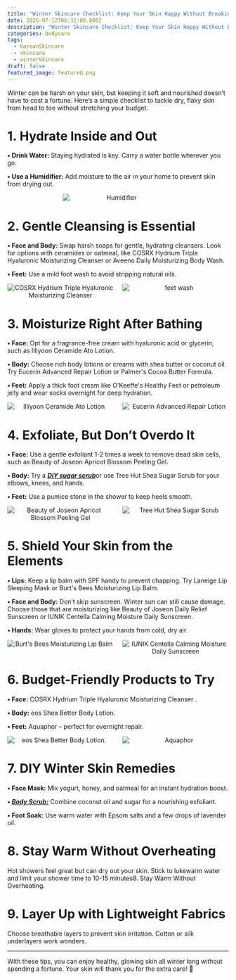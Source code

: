 ```yaml
---
title: "Winter Skincare Checklist: Keep Your Skin Happy Without Breaking the Bank"
date: 2025-07-12T06:32:00.000Z
description: "Winter Skincare Checklist: Keep Your Skin Happy Without Breaking the Bank"
categories: bodycare
tags:
  - koreanSkincare
  - skincare
  - winterSkincare
draft: false
featured_image: featured.png
---
```


Winter can be harsh on your skin, but keeping it soft and nourished doesn’t have to cost a fortune. Here’s a simple checklist to tackle dry, flaky skin from head to toe without stretching your budget.

# **1. Hydrate Inside and Out**

**• Drink Water:** Staying hydrated is key. Carry a water bottle wherever you go.

**• Use a Humidifier:** Add moisture to the air in your home to prevent skin from drying out.
<div style="display: flex; flex-wrap: wrap; gap: 20px; justify-content: center;">

  <div style="flex: 1 1 200px; text-align: center;">
    <img src="https://m.media-amazon.com/images/I/61DneSp1jpL._AC_SL1500_.jpg" alt="Humidifier" style="max-width: 50%; height: auto; display: block; margin: 0 auto;" />
  </div>

</div>

# **2. Gentle Cleansing is Essential**

**• Face and Body:** Swap harsh soaps for gentle, hydrating cleansers. Look for options with ceramides or oatmeal, like COSRX Hydrium Triple Hyaluronic Moisturizing Cleanser or Aveeno Daily Moisturizing Body Wash.

**• Feet:** Use a mild foot wash to avoid stripping natural oils.

<div style="display: flex; flex-wrap: wrap; gap: 20px; justify-content: center;">

  <div style="flex: 1 1 200px; text-align: center;">
    <img src="https://m.media-amazon.com/images/I/61L+TqztPdL._SL1500_.jpg" alt="COSRX Hydrium Triple Hyaluronic Moisturizing Cleanser" style="max-width: 100%; height: auto; display: block; margin: 0 auto;" />
  </div>
  <div style="flex: 1 1 200px; text-align: center;">
    <img src="https://m.media-amazon.com/images/I/71COf9NF9qL._SL1500_.jpg" alt="feet wash" style="max-width: 100%; height: auto; display: block; margin: 0 auto;" />
  </div>

</div>


# **3. Moisturize Right After Bathing**

**• Face:** Opt for a fragrance-free cream with hyaluronic acid or glycerin, such as Illiyoon Ceramide Ato Lotion.

**• Body:** Choose rich body lotions or creams with shea butter or coconut oil. Try Eucerin Advanced Repair Lotion or Palmer's Cocoa Butter Formula.

**• Feet:** Apply a thick foot cream like O'Keeffe's Healthy Feet or petroleum jelly and wear socks overnight for deep hydration.
<div style="display: flex; flex-wrap: wrap; gap: 20px; justify-content: center;">

  <div style="flex: 1 1 200px; text-align: center;">
    <img src="https://m.media-amazon.com/images/I/41oW2XM5PuL._SL1000_.jpg" alt="Illiyoon Ceramide Ato Lotion" style="max-width: 100%; height: auto; display: block; margin: 0 auto;" />
  </div>
  <div style="flex: 1 1 200px; text-align: center;">
    <img src="https://m.media-amazon.com/images/I/61cVHnHtwWL._SL1500_.jpg" alt="Eucerin Advanced Repair Lotion" style="max-width: 100%; height: auto; display: block; margin: 0 auto;" />
  </div>

</div>


# **4. Exfoliate, But Don’t Overdo It**

**• Face:** Use a gentle exfoliant 1-2 times a week to remove dead skin cells, such as Beauty of Joseon Apricot Blossom Peeling Gel.

**• Body:** Try a [***DIY sugar scrub***](https://www.notion.so/DIY-Body-Scrub-Recipes-Transform-Your-Skin-Using-Kitchen-Ingredients-2040dff09b948071ab61c5bcf96f606a?pvs=21)or use Tree Hut Shea Sugar Scrub for your elbows, knees, and hands.

**• Feet:** Use a pumice stone in the shower to keep heels smooth.
<div style="display: flex; flex-wrap: wrap; gap: 20px; justify-content: center;">

  <div style="flex: 1 1 200px; text-align: center;">
    <img src="https://m.media-amazon.com/images/I/61Y44G-UvkL._SL1500_.jpg" alt="Beauty of Joseon Apricot Blossom Peeling Gel" style="max-width: 100%; height: auto; display: block; margin: 0 auto;" />
  </div>
  <div style="flex: 1 1 200px; text-align: center;">
    <img src="https://m.media-amazon.com/images/I/71NOVbjGA+L._SL1500_.jpg" alt="Tree Hut Shea Sugar Scrub" style="max-width: 100%; height: auto; display: block; margin: 0 auto;" />
  </div>

</div>

# **5. Shield Your Skin from the Elements**

**• Lips:** Keep a lip balm with SPF handy to prevent chapping. Try Laneige Lip Sleeping Mask or Burt's Bees Moisturizing Lip Balm.

**• Face and Body:** Don’t skip sunscreen. Winter sun can still cause damage. Choose those that are moisturizing like Beauty of Joseon Daily Relief Sunscreen or IUNIK Centella Calming Moisture Daily Sunscreen.

**• Hands:** Wear gloves to protect your hands from cold, dry air.
<div style="display: flex; flex-wrap: wrap; gap: 20px; justify-content: center;">

  <div style="flex: 1 1 200px; text-align: center;">
    <img src="https://m.media-amazon.com/images/I/81zsBn0TCsL._SL1500_.jpg" alt="Burt's Bees Moisturizing Lip Balm" style="max-width: 100%; height: auto; display: block; margin: 0 auto;" />
  </div>
  <div style="flex: 1 1 200px; text-align: center;">
    <img src="https://m.media-amazon.com/images/I/71JnMdYhGkL._SL1500_.jpg" alt="IUNIK Centella Calming Moisture Daily Sunscreen" style="max-width: 100%; height: auto; display: block; margin: 0 auto;" />
  </div>

</div>

# **6. Budget-Friendly Products to Try**

**• Face:** COSRX Hydrium Triple Hyaluronic Moisturizing Cleanser .

**• Body:** eos Shea Better Body Lotion.

**• Feet:** Aquaphor – perfect for overnight repair.
<div style="display: flex; flex-wrap: wrap; gap: 20px; justify-content: center;">

  <div style="flex: 1 1 200px; text-align: center;">
    <img src="https://m.media-amazon.com/images/I/61pp+20Oo0L._SL1500_.jpg" alt="eos Shea Better Body Lotion." style="max-width: 100%; height: auto; display: block; margin: 0 auto;" />
  </div>
  <div style="flex: 1 1 200px; text-align: center;">
    <img src="https://m.media-amazon.com/images/I/813vzxctFcL._SL1500_.jpg" alt="Aquaphor" style="max-width: 100%; height: auto; display: block; margin: 0 auto;" />
  </div>

</div>


# **7. DIY Winter Skin Remedies**

**• Face Mask:** Mix yogurt, honey, and oatmeal for an instant hydration boost.

**• [*Body Scrub:*](https://www.notion.so/DIY-Body-Scrub-Recipes-Transform-Your-Skin-Using-Kitchen-Ingredients-2040dff09b948071ab61c5bcf96f606a?pvs=21)** Combine coconut oil and sugar for a nourishing exfoliant.

**• Foot Soak:** Use warm water with Epsom salts and a few drops of lavender oil.

# **8. Stay Warm Without Overheating**

Hot showers feel great but can dry out your skin. Stick to lukewarm water and limit your shower time to 10-15 minutes8. Stay Warm Without Overheating.

# **9. Layer Up with Lightweight Fabrics**

Choose breathable layers to prevent skin irritation. Cotton or silk underlayers work wonders.
****

With these tips, you can enjoy healthy, glowing skin all winter long without spending a fortune. Your skin will thank you for the extra care! 💖